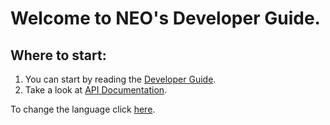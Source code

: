 # Welcome to NEO's **Developer Guide**.

## Where to start:

1. You can start by reading the [Developer Guide](articles/introduction.md).
2. Take a look at [API Documentation](api/index.md).

To change the language click [here](language.md).
